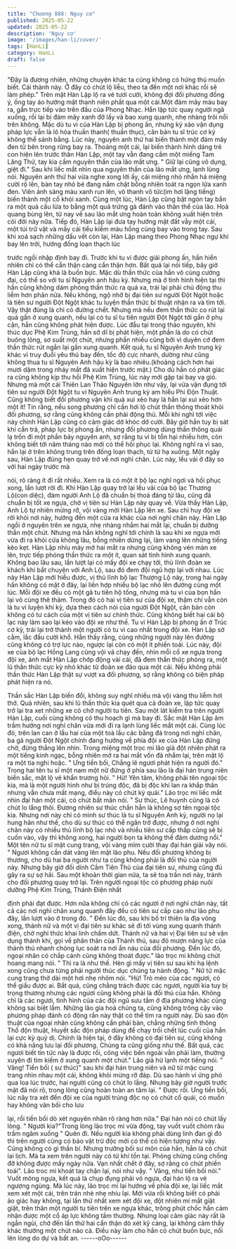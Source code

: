 ```yaml
---
title: "Chương 888: Nguy cơ"
published: 2025-05-22
updated: 2025-05-22
description: 'Nguy cơ'
image: '/images/han-li/cover/'
tags: [HanLi]
category: HanLi
draft: false
---
```


"Đây là đương nhiên, những chuyện khác ta cũng không có hứng
thú muốn biết. Cái thành này. Ở đây có chút lộ liễu, theo ta đến
một nơi khác rồi sẽ làm phép." Trên mặt Hàn Lập lộ ra vẻ tươi
cười, không đợi đối phương đồng ý, ống tay áo hướng mặt thanh
niên phất qua một cái.Một đám mây màu bay ra, gắn trực tiếp vào
trên đầu của Phong Nhạc. Hắn lập tức quay người ngã xuống, rồi
lại bị đám mây xanh đỡ lấy và bao xung quanh, nhẹ nhàng trôi nổi
trên không.
Mặc dù tu vi của Hàn Lập bị phong ấn, nhưng kỷ xảo vận dụng
pháp lực vẫn là lô hỏa thuần thanh( thuần thục), căn bản tu sĩ trúc
cơ kỳ không thể sánh bằng. Lúc này, nguyên anh thứ hai biến
thành một đám mây đen từ bên trong rừng bay ra. Thoáng một
cái, lại biến thành hình dáng trẻ con hiện lên trước thân Hàn Lập,
một tay vẫn đang cầm một miếng Tam Lăng Thứ, tay kia cầm
nguyên thần của lão mắt ưng.
" Giữ lại cũng vô dụng, giệt đi." Sau khi liếc mắt nhìn qua nguyên
thần của lão mắt ưng, lạnh lùng nói. Nguyên anh thứ hai vừa
nghe xong lời ấy, cái miệng nhỏ nhắn há miệng cười rộ lên, bàn
tay nhỏ bé đang nắm chặt bỗng nhiên toát ra ngọn lửa xanh đen.
Viên ánh sáng màu xanh run lên, vô thanh vô tức(im hơi lặng
tiếng) biến thành một cổ khói xanh.
Cùng một lúc, Hàn Lập cũng bật ngón tay bắn ra một quả cầu lửa
to bằng một quả trứng gà đánh vào thân thể của lão. Hoả quang
bùng lên, từ nay về sau lão mắt ưng hoàn toàn không xuất hiện
trên cõi đời này nữa. Tiếp đó, Hàn Lập lại đưa tay hướng mặt đất
vẫy một cái, một túi trữ vật và mấy cái tiểu kiếm màu hồng cùng
bay vào trong tay.
Sau khi xoá sạch những dấu vết còn lại, Hàn Lập mang theo
Phong Nhạc ngự khí bay lên trời, hướng đống loạn thạch lúc

trước ngồi nhập định bay đi. Trước khi tu vi được giải phong ấn,
hắn hiển nhiên chỉ có thể cẩn thận càng cẩn thận hơn. Bất quá lại
nói tiếp, bây giờ Hàn Lập cũng khá là buồn bực.
Mặc dù thần thức của hắn vô cùng cường đại, có thể so với tu sĩ
Nguyên anh hậu kỳ. Nhưng mà ở tình hình hiện tại thì hắn cũng
không dám phóng thần thức ra quá xa, trái lại phải chủ động thu
liễm hơn phân nửa. Nếu không, ngộ nhỡ bị đại tiên sư người Đột
Ngột hoặc là tiên sư người Đột Ngột khác tu luyện thần thức bí
thuật nhận ra và tìm tới. Vậy thật đúng là chỉ có đường chết.
Nhưng mà nếu đem thần thức co rút lại quá gần ở xung quanh,
nếu lại có tu sĩ tu tiên người Đột Ngột tới gần ở phụ cận, hắn
cũng không phát hiện được.
Lúc đầu tại trong thảo nguyên, khi thúc dục Phệ Kim Trùng, hắn
sở dĩ bị phát hiện, một phần là do có chút buông lỏng, sơ suất
một chút, nhưng phần nhiều cũng bởi vì duyên cớ đem thần thức
rút ngắn lại gần xung quanh. Kết quả, tu sĩ Nguyên Anh trung kỳ
khác vì truy đuổi yêu thú bay đến, tốc độ cực nhanh, dường như
cũng không thua tu sĩ Nguyên Anh hậu kỳ là bao nhiêu.(khoảng
cách hơn hai mươi dặm trong nháy mắt đã xuất hiện trước mặt.)
Cho dù hắn có phát giác ra cũng không kịp thu hồi Phệ Kim
Trùng, lúc này mới gặp tai bay vạ gió.
Nhưng mà một cái Thiên Lan Thảo Nguyên lớn như vậy, lại vừa
vặn đụng tới tiên sư người Đột Ngột tu vi Nguyên Anh trung kỳ
am hiểu Phi Độn Thuật. Cũng không biết đối phương vận khí quá
xui xẻo hay là hắn lại xui xẻo hơn một ít! Tin rằng, nếu song
phương chỉ cần hơi lộ chút thần thông thoát khỏi đối phương, sợ
rằng cũng không cần phải động thủ.
Mỗi khi nghĩ tới việc này chính Hàn Lập cũng có cảm giác dở
khóc dở cười. Bây giờ hắn tuy bị sát khí cắn trả, pháp lực bị
phong ấn, nhưng đối phương dùng thần thông quái lạ trốn đi một
phần bảy nguyên anh, sợ rằng tu vi bị tổn hại nhiều hơn, còn
không biết tới năm tháng nào mới có thể hồi phục lại.
Không nghĩ ra vì sao, hắn lại ở trên không trung trên đống loạn
thạch, từ từ hạ xuống. Một ngày sau, Hàn Lập đúng hẹn quay trở
về nơi nghỉ chân. Lúc này, lều vải ở đây so với hai ngày trước mà

nói, rõ ràng ít đi rất nhiều. Xem ra là có một ít bộ lạc nghĩ ngơi và
hồi phục xong, lần lượt rời đi.
Khi Hàn Lập quay trở lại lều vải của bộ lạc Thương Lộ(con diệc),
đám người Anh Lộ đã chuẩn bị thoả đáng từ lâu, cũng đã chuẩn
bị tốt xe ngựa, chờ vị tiên sư Hàn Lập này quay về. Vừa thấy Hàn
Lập, Anh Lộ tự nhiên mừng rỡ, vội vàng mời Hàn Lập lên xe. Sau
chỉ huy đội xe rời khỏi nơi này, hướng đến một cửa ra khác của
nơi nghỉ chân này.
Hàn Lập ngồi ở nguyên trên xe ngựa, nhẹ nhàng nhắm hai mắt
lại, chuẩn bị dưỡng thần một chút. Nhưng mà hắn không nghĩ tới
chính là sau khi xe ngựa mới vừa đi ra khỏi cửa không lâu, bỗng
nhiên dừng lại, làm vang lên những tiếng kẽo kẹt. Hàn Lập nhíu
mày mở hai mắt ra nhưng cũng không vén màn xe lên, trực tiếp
phóng thần thức ra một ít, quan sát tình hình xung quanh.
Không bao lâu sau, lần lượt lại có mấy đội xe chạy tới, thủ lĩnh
đoàn xe khách khí bắt chuyện với Anh Lộ, sau đó đem đội ngũ
hợp lại với nhau. Lúc này Hàn Lập mới hiểu được, vị thủ lĩnh bộ
lạc Thượng Lộ này, trong hai ngày hắn không có mặt ở đây, lại
liên hợp nhiều bộ lạc nhỏ lên đường cùng một lúc. Mỗi đội xe đều
có một gã tu tiên hộ tống, nhưng mà tu vi của bọn hắn lại vô cùng
thê thảm. Trong đó có hai vị tiên sư của đội xe, thậm chí vẫn còn
là tu vi luyện khí kỳ, dựa theo cách nói của người Đột Ngột, căn
bản còn không có tư cách của một vị tiên sư chính thức. Cũng
không biết hai cái bộ lạc này làm sao lại kéo vào đội xe như thế.
Tu vi Hàn Lập bị phong ấn ở Trúc cơ kỳ, trái lại trở thành một
người có tu vi cao nhất trong đội xe. Hàn Lập sờ cằm, lắc đầu
cười khổ. Hắn thấy rằng, cùng những người này lên đường cũng
không có trợ lực nào, ngược lại còn có một ít phiền toái.
Lúc này, đội xe của bộ lạc Hồng Lang cũng vội vã chạy đến, nhìn
mỗi cổ xe ngựa trong đội xe, ánh mắt Hàn Lập chớp động vài cái,
đã đem thần thức phóng ra, một lũ thần thức cực kỳ nhỏ khác từ
đoàn xe đảo qua một cái. Nếu không phải thần thức Hàn Lập thật
sự vượt xa đối phương, sợ rằng không có biện pháp phát hiện ra
nó.

Thần sắc Hàn Lập biến đổi, không suy nghĩ nhiều mà vội vàng thu
liễm hơi thở. Quả nhiên, sau khi lũ thần thức kia quét qua cả đoàn
xe, lập tức quay trở lại tra xet những xe có chở người tu tiên. Sau
một lát kiểm tra trên người Hàn Lập, cuối cùng không có thu
hoạch gì mà bay đi. Sắc mặt Hàn Lập âm trầm hướng nơi nghỉ
chân vừa mới đi ra lạnh lùng liếc mắt một cái.
Cùng lúc đó, trên lan can ở lầu hai của một toà lầu các bằng đá
trong nơi nghỉ chân, ba gã người Đột Ngột chính đang hướng về
phía đội xe của Hàn Lập đứng chờ, đừng thẳng lên nhìn. Trong
miệng một trọc mi lão giả đột nhiên phát ra một tiếng kinh ngạc,
bỗng nhiên mở ra hai mắt vốn đã nhắm lại, trên mặt lộ ra một tia
nghi hoặc.
" Ưng tiền bối, Chẳng lẽ ngươi phát hiện ra người đó." Trong hai
tên tu sĩ một nam một nữ đứng ở phía sau lão là đại hán trung
niên biến sắc, mặt lộ vẻ khẩn trương hỏi.
" Hừ! Yên tâm, không phải tên ngoại tộc kia, mà là một người hình
như bị trúng độc, đã bị độc khí lan ra khắp thân nhưng vẫn chưa
mất mạng, điều này có chút kỳ quái." Lão trọc mi liếc mắt nhìn đại
hán một cái, có chút bất mãn nói.
" Sư thúc, Lê huynh cũng là có chút lo lắng thôi. Đương nhiên sư
thúc chắn hẳn là không sợ tên ngoại tộc kia. Nhưng nơi này chỉ có
mình sư thúc là tu sĩ Nguyên Anh kỳ, người nọ lại hung hãn như
thế, cho dù sư thúc có thể ngăn trở được, nhưng ở nơi nghỉ chân
này có nhiều thủ lĩnh bộ lạc nhỏ và nhiều tiên sư cấp thấp cũng sẽ
bị cuốn vào, vậy thì không xong, hai người bọn ta không thể đảm
dương nổi." Một tên nữ tu sĩ mặt cung trang, vội vàng mỉm cười
thay đại hán giải vây nói.
" Ngươi không cần dát vàng lên mặt lão phu. Nếu đối phương
không bị thương, cho dù hai ba người như ta cũng không phải là
đối thủ của người này.
Nhưng bây giờ đối dính Cầm Tiên Thủ của đại tiên sư, nhưng
cũng đủ gây ra sự sợ hãi. Sau một khoản thời gian nửa, ta sẽ toạ
trấn nơi này, tránh cho đối phương quay trở lại. Trên người ngoại
tộc có phương pháp nuôi dưỡng Phệ Kim Trùng, Thánh Điện nhất

định phải đạt được. Hơn nữa không chỉ có các ngươi ở nơi nghỉ
chân này, tất cả các nơi nghỉ chân xung quanh đây đều có tiên sư
cấp cao như lão phu đây, lần lượt vào ở trong đó.
" Đến lúc đó, sau khi bố trí thiên la địa võng xong, thánh nữ và
một vị đại tiên sư khác sẽ đi tới vùng xung quanh thánh điện, chờ
nghi thức khai linh chấm dứt. Thánh nữ và hai vị Đại tiên sư sẽ
vận dụng thánh khí, gọi về phân thân của Thánh thú, sau đó
mượn năng lực của thánh thú nhanh chóng lục soát ra nơi ẩn náu
của đối phương. Đến lúc đó, ngoại nhân có chắp cánh cũng
không thoát được." lão trọc mi không chút hoang mang nói.
" Thì ra là như thế. Hèn gì mấy vị tiên sư sau khi hạ lệnh xong
cũng chưa từng phái người thúc dục chúng ta hành động. " Nữ tử
mặc cung trang thở dài một hơi nhẹ nhõm nói.
"Hừ! Trò mèo của các ngươi, có thể giấu được ai. Bất quá, cũng
chẳng trách được các ngươi, người kia tuy bị trọng thương nhưng
các ngươi cũng không phải là đối thủ của hắn. Không chỉ là các
ngươi, tình hình của các đội ngũ sưu tầm ở địa phương khác
cũng không sai biệt lắm. Những lão gia hoả chúng ta, cũng không
trông cậy vào phương pháp đánh cỏ động rắn này thật có thể tìm
ra người này. Dù sao độn thuật của ngoại nhân cũng không cần
phải bàn, chẳng những tinh thông Thổ độn thuật, Huyết sắc độn
pháp dùng để chạy trối chết lúc cuối của hắn lại cực kỳ quỷ dị.
Chính là hiện tại, ở đây không có đại tiên sư, cũng không có khả
năng lưu lại đối phương. Chúng ta cũng giống như thế. Bất quá,
các ngươi biết tin tức này là được rồi, công việc bên ngoài vẫn
phải làm, thường xuyên đi tìm kiếm ở xung quanh một chút." Lão
giả hừ lạnh một tiếng nói.
" Vâng! Tiền bối ( sư thúc)" sau khi đại hán trung niên và nữ tử
mặc cung trang nhìn nhau một cái, không khỏi mừng rỡ đáp.
Dù sao hành vi ứng phó qua loa lúc trước, hai người cũng có chút
lo lắng. Nhưng bây giờ người trước mặt đã nói rõ, trong lòng cũng
hoàn toàn an tâm lại.
" Được rồi. Ưng tiền bối, lúc nãy tra xét đến đội xe của người
trúng độc nọ có chút cổ quái, có muốn hay không vãn bối cho lưu

lại, rồi tiền bối dò xét nguyên nhân rõ ràng hơn nữa." Đại hán nói
có chút lấy lòng.
" Người kia?"Trong lòng lão trọc mi vừa động, tay vuốt vuốt chòm
râu trầm ngâm xuống
" Quên đi. Nếu người kia không phải dùng linh đan gì đó thì trên
người cũng có bảo vật trừ độc mới có thể có hiện tượng như vậy.
Cũng không có gì thần bí. Nhưng trưởng bối sư môn của hắn,
hẳn là có chút lai lịch. Mà ta xem trên người này có tử khí tồn tại.
Phỏng chừng cũng chống đỡ không được mấy ngày nữa. Vạn
nhất chết ở đây, sợ rằng có chút phiền toái". Lão troc mi khoát tay
chặn lại, nói như vậy.
" Vâng, như tiền bối nói." Vuốt mông ngựa, kết quả là chụp đụng
phải vó ngựa, đại hán lộ ra vẻ ngượng ngùng.
Mà lúc này, lão trọc mi lại hướng về phía đội xe, lại liếc mắt xem
xét một cái, trên trán nhè nhẹ nhíu lại. Mới vừa rồi không biết có
phải ảo giác hay không, tại lần thứ nhất xem xét đội xe, đột nhiên
mí mắt giật giật, trên thân một người tu tiên trên xe ngựa khác,
trông phút chốc hắn cảm nhận được một cổ áp lực không tầm
thường. Nhưng loại cảm giác này rất là ngắn ngủi, chờ đến lần
thứ hai cẩn thận dò xét kỹ càng, lại không cảm thấy khác thường
một chút nào cả.
Điều này làm cho hắn có chút buồn bực, nổi lên lòng do dự và bất
an.
------oOo------
